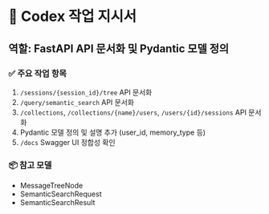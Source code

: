 # 🧾 Codex 작업 지시서

## 역할: FastAPI API 문서화 및 Pydantic 모델 정의

### ✅ 주요 작업 항목
1. `/sessions/{session_id}/tree` API 문서화
2. `/query/semantic_search` API 문서화
3. `/collections`, `/collections/{name}/users`, `/users/{id}/sessions` API 문서화
4. Pydantic 모델 정의 및 설명 추가 (user_id, memory_type 등)
5. `/docs` Swagger UI 정합성 확인

### 📦 참고 모델
- MessageTreeNode
- SemanticSearchRequest
- SemanticSearchResult

